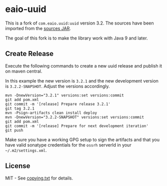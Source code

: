 eaio-uuid
=========

This is a fork of `com.eaio.uuid:uuid` version 3.2. The sources have been
imported from the [sources JAR](https://repo1.maven.org/maven2/com/eaio/uuid/uuid/3.2/).

The goal of this fork is to make the library work with Java 9 and later.

## Create Release

Execute the following commands to create a new uuid release and publish it on
maven central.

In this example the new version is `3.2.1` and the new development version is
`3.2.2-SNAPSHOT`. Adjust the versions accordingly.

```
mvn -DnewVersion="3.2.1" versions:set versions:commit
git add pom.xml
git commit -m '[release] Prepare release 3.2.1'
git tag 3.2.1
mvn -Psign-artifacts clean install deploy
mvn -DnewVersion="3.2.2-SNAPSHOT" versions:set versions:commit
git add pom.xml
git commit -m '[release] Prepare for next development iteration'
git push
```

Make sure you have a working GPG setup to sign the artifacts and that you have
valid sonatype credentials for the `ossrh` serverId in your `~/.m2/settings.xml`.

## License

MIT - See [copying.txt](copying.txt) for details.
